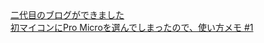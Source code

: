 <div class="item"><a href="/blog2gen">二代目のブログができました</a></div>
<div class="item"><a href="/promicro-tutorial">初マイコンにPro Microを選んでしまったので、使い方メモ #1</a></div>